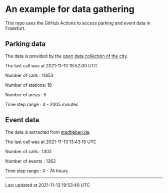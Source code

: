 # An example for data gathering

This repo uses the GitHub Actions to access parking and event data in Frankfurt.

## Parking data
The data is provided by the [open data collection of the city](https://www.offenedaten.frankfurt.de/).

The last call was at 2021-11-13 19:52:00 UTC

Number of calls   : 11853

Number of stations:    18

Number of areas   :     5

Time step range   :     4 -  2005 minutes


## Event data
The data is extracted from [stadtleben.de](https://stadtleben.de/frankfurt/).

The last call was at 2021-11-13 13:43:15 UTC

Number of calls   : 1302

Number of events  : 1362

Time step range   :    0 -   74 hours


----

Last updated at 2021-11-13 19:53:40 UTC
